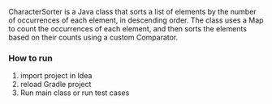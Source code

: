 CharacterSorter is a Java class that sorts a list of elements by the number of occurrences of each element, in descending order. The class uses a Map to count the occurrences of each element, and then sorts the elements based on their counts using a custom Comparator.

### How to run
1. import project in Idea
2. reload Gradle project
3. Run main class or run test cases
